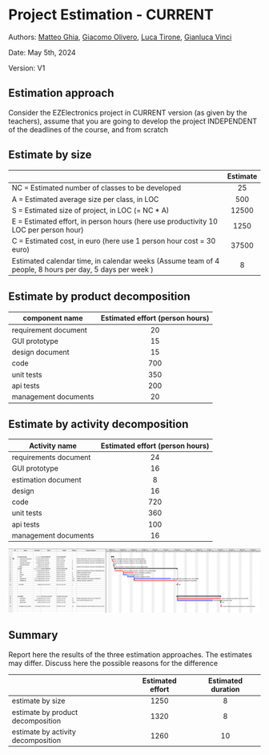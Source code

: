 # Project Estimation - CURRENT

Authors:
[Matteo Ghia](mailto:s331347@studenti.polito.it),
[Giacomo Olivero](mailto:s323349@studenti.polito.it),
[Luca Tirone](mailto:s292901@studenti.polito.it),
[Gianluca Vinci](mailto:s331364@studenti.polito.it)

Date: May 5th, 2024

Version: V1

## Estimation approach

Consider the EZElectronics  project in CURRENT version (as given by the teachers), assume that you are going to develop the project INDEPENDENT of the deadlines of the course, and from scratch

## Estimate by size

|                                                                                                         | Estimate |
| ------------------------------------------------------------------------------------------------------- | :------: |
| NC =  Estimated number of classes to be developed                                                       |    25    |
| A = Estimated average size per class, in LOC                                                            |   500    |
| S = Estimated size of project, in LOC (= NC * A)                                                        |  12500   |
| E = Estimated effort, in person hours (here use productivity 10 LOC per person hour)                    |   1250   |
| C = Estimated cost, in euro (here use 1 person hour cost = 30 euro)                                     |  37500   |
| Estimated calendar time, in calendar weeks (Assume team of 4 people, 8 hours per day, 5 days per week ) |    8     |

## Estimate by product decomposition

| component name       | Estimated effort (person hours) |
| -------------------- | :-----------------------------: |
| requirement document |               20                |
| GUI prototype        |               15                |
| design document      |               15                |
| code                 |               700               |
| unit tests           |               350               |
| api tests            |               200               |
| management documents |               20                |

## Estimate by activity decomposition

| Activity name         | Estimated effort (person hours) |
| --------------------- | :-----------------------------: |
| requirements document |               24                |
| GUI prototype         |               16                |
| estimation document   |                8                |
| design                |               16                |
| code                  |               720               |
| unit tests            |               360               |
| api tests             |               100               |
| management documents  |               16                |

![Gantt chart](assets/estimation_v1/estimation_v1.png)

## Summary

Report here the results of the three estimation approaches. The  estimates may differ. Discuss here the possible reasons for the difference

|                                    | Estimated effort | Estimated duration |
| ---------------------------------- | :--------------: | :----------------: |
| estimate by size                   |       1250       |         8          |
| estimate by product decomposition  |       1320       |         8          |
| estimate by activity decomposition |       1260       |         10         |
